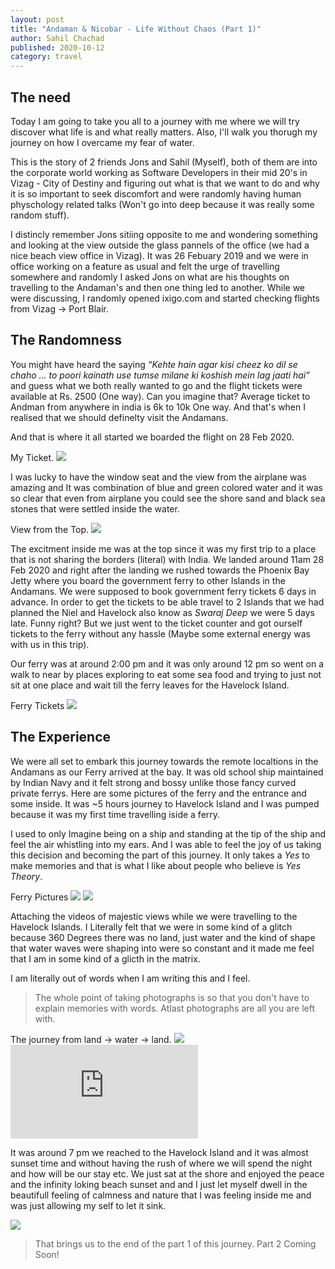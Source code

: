 ```yaml
---
layout: post
title: "Andaman & Nicobar - Life Without Chaos (Part 1)"
author: Sahil Chachad
published: 2020-10-12
category: travel
---
```

## The need
Today I am going to take you all to a journey with me where we will try discover what life is and what really matters. Also, I'll walk you thorugh my journey on how I overcame my fear of water.

This is the story of 2 friends Jons and Sahil (Myself), both of them are into the corporate world working as Software Developers in their mid 20's in Vizag - City of Destiny and figuring out what is that we want to do and why it is so important to seek discomfort and were randomly having human physchology related talks (Won't go into deep because it was really some random stuff).

I distincly remember Jons sitiing opposite to me and wondering something and looking at the view outside the glass pannels of the office (we had a nice beach view office in Vizag). It was 26 Febuary 2019 and we were in office working on a feature as usual and felt the urge of travelling somewhere and randomly I asked Jons on what are his thoughts on travelling to the Andaman's and then one thing led to another. While we were discussing, I randomly opened ixigo.com and started checking flights from Vizag -> Port Blair.

## The Randomness
You might have heard the saying *“Kehte hain agar kisi cheez ko dil se chaho … to poori kainath use tumse milane ki koshish mein lag jaati hai”* and guess what we both really wanted to go  and the flight tickets were available at Rs. 2500 (One way). Can you imagine that? Average ticket to Andman from anywhere in india is 6k to 10k One way. And that's when I realised that we should definelty visit the Andamans.

And that is where it all started we boarded the flight on 28 Feb 2020.

<span class="marginnote">
   My Ticket.
</span>
<img src='/assets/images/travel/andaman/andaman-ticket.jpg'>

I was lucky to have the window seat and the view from the airplane was amazing and It was combination of blue and green colored water and it was so clear that even from airplane you could see the shore sand and black sea stones that were settled inside the water.

<span class="marginnote">
   View from the Top.
</span>
<img src='/assets/images/travel/andaman/flight-view.jpg'>

The excitment inside me was at the top since it was my first trip to a place that is not sharing the borders (literal) with India. We landed around 11am 28 Feb 2020 and right after the landing we rushed towards the Phoenix Bay Jetty where you board the government ferry to other Islands in the Andamans. We were supposed to book government ferry tickets 6 days in advance. In order to get the tickets to be able travel to 2 Islands that we had planned the Niel and Havelock also know as *Swaraj Deep* we were 5 days late. Funny right? But we just went to the ticket counter and got ourself tickets to the ferry without any hassle (Maybe some external energy was with us in this trip).

Our ferry was at around 2:00 pm and it was only around 12 pm so went on a walk to near by places exploring to eat some sea food and trying to just not sit at one place and wait till the ferry leaves for the Havelock Island.

<span class="marginnote">
   Ferry Tickets
</span>
<img src='/assets/images/travel/andaman/havelock-tickets.jpg'>

## The Experience

We were all set to embark this journey towards the remote localtions in the Andamans as our Ferry arrived at the bay. It was old school ship maintained by Indian Navy and it felt strong and bossy unlike those fancy curved private ferrys. Here are some pictures of the ferry and the entrance and some inside. It was ~5 hours journey to Havelock Island and I was pumped because it was my first time travelling iside a ferry.

I used to only Imagine being on a ship and standing at the tip of the ship and feel the air whistling into my ears. And I was able to feel the joy of us taking this decision and becoming the part of this journey. It only takes a *Yes* to make memories and that is what I like about people who believe is *Yes Theory*.

<span class="marginnote">
   Ferry Pictures
</span>
<img src='/assets/images/travel/andaman/wandoor.jpg'>

<img src='/assets/images/travel/andaman/wandoorinside.jpg'>

Attaching the videos of majestic views while we were travelling to the Havelock Islands. I Literally felt that we were in some kind of a glitch because 360 Degrees there was no land, just water and the kind of shape that water waves were shaping into were so constant and it made me feel that I am in some kind of a glicth in the matrix.

I am literally out of words when I am writing this and I feel.

> The whole point of taking photographs is so that you don't have to explain memories with words.
> Atlast photographs are all you are left with.

<span class="marginnote">
   The journey from land -> water -> land.
</span>
<img src='/assets/images/travel/andaman/island-sea.jpg'>

<div class="iframe-container">
  <iframe class="responsive-iframe" src="https://www.youtube.com/embed/7l_pEeTZzts" allow="accelerometer; autoplay; clipboard-write; encrypted-media; gyroscope; picture-in-picture" allowfullscreen frameborder="0">
  </iframe>
</div>

It was around 7 pm we reached to the Havelock Island and it was almost sunset time and without having the rush of where we will spend the night and how will be our stay etc. We just sat at the shore and enjoyed the peace and the infinity loking beach sunset and and I just let myself dwell in the beautifull feeling of calmness and nature that I was feeling inside me and was just allowing my self to let it sink.

<img src='/assets/images/travel/andaman/sunset.jpg'>

> That brings us to the end of the part 1 of this journey. Part 2 Coming Soon!

<!-- The covid-19 situation has given all of us a hard time - both for our physical and mental health. We have been forced to lose a part of our identities. I used to be an avid hiker - especially in the monsoon. This season, I could go only for one trek<span class="margin-toggle sidenote-number"></span><span class="sidenote">Here in India, we call hiking *trekking*</span>. It was a short and beautiful hike near Mumbai.

<span class="marginnote">
   My friend, Vikash, at the summit.
</span>
<img src='/assets/images/writing/vikash.jpg'>

I am forced to lose my hiker identity this season. I'm also forced off my gym identity. Now I have to find a new identity to fill the void. I think I've subconsciously decided that writing will be that identity. I started writing long mails, tutorials in our [internal wiki](http://172.24.195.84:4000/outline-self-hosted-wiki.html) and in general more text. I think blogging is one place where I can put my thoughts down and create an identity.

I am not alone in this desire to fill the identity void. My friend, Bhargava, started vlogging and created a new identity for himself. Here's his vlog where he went trekking to a place 100 km North of Mumbai.

 <div class="iframe-container">
  <iframe class="responsive-iframe" src="https://youtu.be/7l_pEeTZzts" allow="accelerometer; autoplay; clipboard-write; encrypted-media; gyroscope; picture-in-picture" allowfullscreen frameborder="0">
  </iframe>
</div> 

## Why write?

One random day, I have read this [tweet by James Clear](https://twitter.com/JamesClear/status/1289976285028954113). Subconsciously, it gave me a voice and articulation on why I (should?) like writing:

> Many people assume they are bad at writing because it is hard. This is like assuming you are bad at weightlifting because the weight is heavy.
>
> Writing is useful because it is hard. It's the effort that goes into writing a clear sentence that leads to better thinking.

What makes me like writing is the fact that I'm forced to organize my thoughts in a sequential and coherent manner. It's the intellectual challenge that makes it interesting. Another reason to write is the same one why people like to take notes - to preserve ideas and state of mind. Therefore, I write for myself - to organize, archive and chronicle my thoughts and learnings.

I am inspired by the scientists who produced copious amounts of notes and papers. I've been reading about [Edsger W. Dijkstra](https://en.wikipedia.org/wiki/Edsger_W._Dijkstra) and how [he wrote](https://www.cs.utexas.edu/users/EWD/) "technical notes, trip reports, insightful observations, and pungent commentaries, known collectively as *EWDs*". I loved how [Leslie Lamport](https://en.wikipedia.org/wiki/Leslie_Lamport) have written down his [scientific autobiography](http://lamport.azurewebsites.net/pubs/pubs.html) by annotating his works with their genesis. Both of them have won Turing Award<span class="margin-toggle sidenote-number"></span><span class="sidenote">Also known as Nobel Prize for Computer Science</span>. So writing can't be a bad thing.

Writing, especially if public, makes me vulnerable. It opens my ideas and thoughts to criticism. I can't be alone in this - stereotype of a [tortured artist](https://en.wikipedia.org/wiki/Tortured_artist) is probably an evidence. However, I realized that people don't give a damn - certainly not about my writing. So I might as well keep on doing what I like.

## What do I write?

Now that I've decided to write, next question is what exactly do I write about. I think I should consider my blog as `journal++`. These days, I've ramped up my learning curve. So, I probably should write about all the cool stuff I've been learning. So what am I learning?
### Science

I always loved science and was fascinated by the process of discovery. I've figured that the best, but not the easiest way to learn new science is to read textbooks! An alternative I've found is *Very Short Introductions* series by Oxford University Press. These are accessible <200 page introductions written by the experts of the field.

Main themes of my learning, outside my work, is a philosophical *How are we?*. I've read a [textbook on geology](https://books.google.co.in/books/about/Essentials_of_Geology.html?id=dKAjswEACAAJ&source=kp_book_description&redir_esc=y) to know the origins of our home, Earth. It was fun learning about volcanoes, tectonic plates and geological history. I read a [textbook](https://books.google.co.in/books/about/Biology.html?id=hc-fAgAAQBAJ&source=kp_book_description&redir_esc=y) on biology and was fascinated by how much we know about life and its machinery! Next book I picked up was on [zoology and animal diversity](https://books.google.co.in/books/about/Animal_Diversity.html?id=HJl7zQEACAAJ&source=kp_book_description&redir_esc=y). I always thought evolution is figured out and was surprised by how we much *do not* know about life's machinations!

I've been reading more papers/books about systems biology, evolution and neuroscience. I will write accessible notes about my learnings for my future self and my readers. One consideration for me is the accuracy of my notes in terms of the current known science. But I learnt<span class="margin-toggle sidenote-number"></span><span class="sidenote">See my above thoughts on writing as vulnerability</span> that I need not to be too hard on myself :).

### Companies

Thanks to the pandemic and the following recession, my friends and I are big into investing! We've started to decrease our share of mutual funds and increased our direct equity exposure. In the process, I've learnt a lot about companies and how they grow. I'm now able to read and understand annual reports.

I am starting to see patterns in the tech industry I work in and the technologies I use. My post on [Nvidia, ARM and AI](chsasank.github.io/nvidia-arm-aquisition-ai-explained.html) is in this direction. I thoroughly enjoyed writing it. I want to continue to hone my skills by analyzing more companies/technologies.

### Trip reports

My interests in life are not just science and technology! I love travelling and hiking. Thanks to Bhargava, I'm now a pretty decent alpine snowboarder! Recently I am beginning to appreciate photography. Inspired by Dijkstra, I want to maintain 'trip reports' of all the cool trips I make. Of course, the current covid situation has limited by travelling. May be I can write about my travels retrospectively and relive those moments in my mind!

<span class="marginnote">
   My friend Ranadeep. Photo taken in our snowboarding mecca, Gulmarg.
</span>
<img src='/assets/images/writing/ranadeep.jpg'>


I was hanging out with my friend [Ankit](https://ankitmodi.github.io/) the other day and he was telling me how he writes for entertainment. He is right: writing and creation is more fun than just reading or discussion i.e. consumption. It's certainly not easy but that's what makes it so awesome - just like hiking. I will end this note with a quote from English Philosopher [Francis Bacon](https://en.wikipedia.org/wiki/Francis_Bacon), who developed [scientific method](https://en.wikipedia.org/wiki/Scientific_method):

> Reading maketh a full man; conference a ready man; and writing an exact man. -->